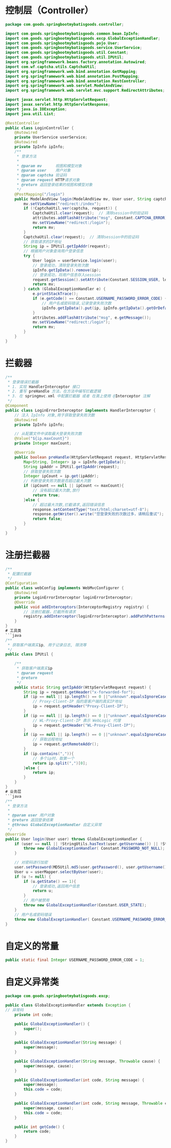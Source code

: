 # 控制层（Controller）
```java
package com.goods.springbootmybatisgoods.controller;

import com.goods.springbootmybatisgoods.common.bean.IpInfo;
import com.goods.springbootmybatisgoods.excp.GlobalExceptionHandler;
import com.goods.springbootmybatisgoods.pojo.User;
import com.goods.springbootmybatisgoods.service.UserService;
import com.goods.springbootmybatisgoods.util.Constant;
import com.goods.springbootmybatisgoods.util.IPUtil;
import org.springframework.beans.factory.annotation.Autowired;
import com.wf.captcha.utils.CaptchaUtil;
import org.springframework.web.bind.annotation.GetMapping;
import org.springframework.web.bind.annotation.PostMapping;
import org.springframework.web.bind.annotation.RestController;
import org.springframework.web.servlet.ModelAndView;
import org.springframework.web.servlet.mvc.support.RedirectAttributes;

import javax.servlet.http.HttpServletRequest;
import javax.servlet.http.HttpServletResponse;
import java.io.IOException;
import java.util.List;

@RestController
public class LoginController {
    @Autowired
    private UserService userService;
    @Autowired
    private IpInfo ipInfo;
    /**
     * 登录方法
     *
     * @param mv      视图和模型对象
     * @param user    用户对象
     * @param captcha 验证码
     * @param request HTTP请求对象
     * @return 返回登录结果的视图和模型对象
     */
    @PostMapping("/login")
    public ModelAndView login(ModelAndView mv, User user, String captcha, HttpServletRequest request, RedirectAttributes attributes) {
        mv.setViewName("redirect:/index");
        if (!CaptchaUtil.ver(captcha, request)) {
            CaptchaUtil.clear(request);  // 清除session中的验证码
            attributes.addFlashAttribute("msg", Constant.CAPTCHA_ERROR);
            mv.setViewName("redirect:/login");
            return mv;
        }
        CaptchaUtil.clear(request);  // 清除session中的验证码
        // 获取请求的IP地址
        String ip = IPUtil.getIpAddr(request);
        // 根据用户对象查询用户登录信息
        try {
            User login = userService.login(user);
            // 登录成功，清除登录失败次数
            ipInfo.getIpData().remove(ip);
            // 登录成功，将用户信息存入session
            request.getSession().setAttribute(Constant.SESSION_USER, login);
            return mv;
        } catch (GlobalExceptionHandler e) {
            e.printStackTrace();
            if (e.getCode() == Constant.USERNAME_PASSWORD_ERROR_CODE) {
                // 用户名或密码错误,记录登录失败次数
                ipInfo.getIpData().put(ip, ipInfo.getIpData().getOrDefault(ip,0) + 1);
            }
            attributes.addFlashAttribute("msg", e.getMessage());
            mv.setViewName("redirect:/login");
            return mv;
        }
    }
}
```
# 拦截器
```java
/**
 * 登录错误拦截器
 * 1. 实现 HandlerInterceptor 接口
 * 2. 重写 preHandle 方法，在方法中编写拦截逻辑
 * 3. 在 springmvc.xml 中配置拦截器 或者 在类上使用 @Interceptor 注解
 */
@Component
public class LoginErrorInterceptor implements HandlerInterceptor {
    // 注入 IpInfo 对象,用于获取登录失败次数
    @Autowired
    private IpInfo ipInfo;

    // 从配置文件中读取最大登录失败次数
    @Value("${ip.maxCount}")
    private Integer maxCount;

    @Override
    public boolean preHandle(HttpServletRequest request, HttpServletResponse response, Object handler) throws Exception {
        Map<String, Integer> ip = ipInfo.getIpData();
        String ipAddr = IPUtil.getIpAddr(request);
        // 获取登录失败次数
        Integer ipCount = ip.get(ipAddr);
        // 判断登录失败次数是否超过最大次数
        if (ipCount == null || ipCount <= maxCount){
            // 没有超过最大次数,放行
            return true;
        }else {
            // 超过最大次数,拦截请求,返回错误信息
            response.setContentType("text/html;charset=utf-8");
            response.getWriter().write("您登录失败的次数过多，请稍后重试");
            return false;
        }
    }
}
```
# 注册拦截器
```java
/**
 * 配置拦截器
 */
@Configuration
public class webConfig implements WebMvcConfigurer {
    @Autowired
    private LoginErrorInterceptor loginErrorInterceptor;
    @Override
    public void addInterceptors(InterceptorRegistry registry) {
        // 注册拦截器，拦截所有请求
        registry.addInterceptor(loginErrorInterceptor).addPathPatterns("/login","/").excludePathPatterns("/css/**", "/js/**", "/images/**");
    }
}
# 工具类
```java
/**
 * 获取客户端真实ip, 用于记录日志, 限流等
 */
public class IPUtil {

    /**
     * 获取客户端真实ip
     * @param request
     * @return
     */
    public static String getIpAddr(HttpServletRequest request) {
        String ip = request.getHeader("x-forwarded-for");
        if (ip == null || ip.length() == 0 ||"unknown".equalsIgnoreCase(ip)) {
            // Proxy-Client-IP 指的是客户端的真实IP地址
            ip = request.getHeader("Proxy-Client-IP");
        }
        if (ip == null || ip.length() == 0 ||"unknown".equalsIgnoreCase(ip)) {
            // WL-Proxy-Client-IP 表示 WebLogic 代理
            ip = request.getHeader("WL-Proxy-Client-IP");
        }
        if (ip == null || ip.length() == 0 ||"unknown".equalsIgnoreCase(ip)) {
            // 获取远程地址
            ip = request.getRemoteAddr();
        }
        if (ip.contains(",")){
            // 多个ip时，取第一个
            return ip.split(",")[0];
        }else {
            return ip;
        }
    }
}
# 业务层
```java
/**
 * 登录方法
 *
 * @param user 用户对象
 * @return 返回登录结果
 * @throws GlobalExceptionHandler 自定义异常
 */
@Override
public User login(User user) throws GlobalExceptionHandler {
    if (user == null || !StringUtils.hasText(user.getUsername()) || !StringUtils.hasText(user.getPassword())) {
        throw new GlobalExceptionHandler( Constant.PASSWORD_NOT_NULL);
    }

    // 对密码进行加密
    user.setPassword(MD5Util.md5(user.getPassword(), user.getUsername()));
    User u = userMapper.selectByUser(user);
    if (u != null) {
        if (u.getState() == 1){
            // 登录成功,返回用户信息
            return u;
        }
        // 用户被禁用
        throw new GlobalExceptionHandler(Constant.USER_STATE);
    }
    // 用户名或密码错误
    throw new GlobalExceptionHandler( Constant.USERNAME_PASSWORD_ERROR_CODE,"用户名或密码错误");
}
```
# 自定义的常量
```java
public static final Integer USERNAME_PASSWORD_ERROR_CODE = 1;
```
# 自定义异常类
```java
package com.goods.springbootmybatisgoods.excp;

public class GlobalExceptionHandler extends Exception {
// 异常码
    private int code;

    public GlobalExceptionHandler() {
        super();
    }

    public GlobalExceptionHandler(String message) {
        super(message);
    }

    public GlobalExceptionHandler(String message, Throwable cause) {
        super(message, cause);
    }

    public GlobalExceptionHandler(int code, String message) {
        super(message);
        this.code = code;
    }

    public GlobalExceptionHandler(int code, String message, Throwable cause) {
        super(message, cause);
        this.code = code;
    }

    public int getCode() {
        return code;
    }
}
```
